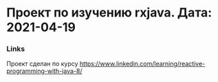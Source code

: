 # Проект по изучению rxjava. Дата: 2021-04-19

### Links
Проект сделан по курсу https://www.linkedin.com/learning/reactive-programming-with-java-8/
